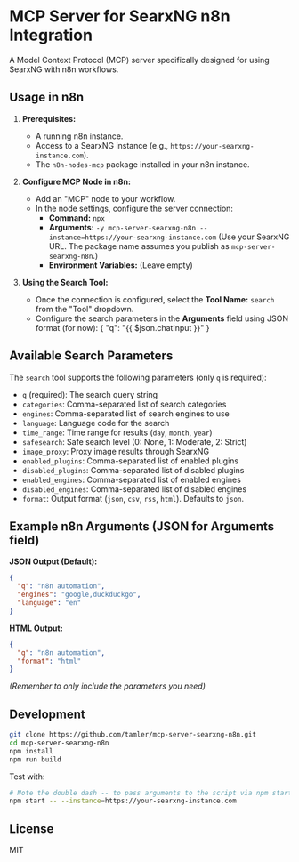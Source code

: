 # MCP Server for SearxNG n8n Integration

A Model Context Protocol (MCP) server specifically designed for using SearxNG with n8n workflows.

## Usage in n8n

1.  **Prerequisites:**
    *   A running n8n instance.
    *   Access to a SearxNG instance (e.g., `https://your-searxng-instance.com`).
    *   The `n8n-nodes-mcp` package installed in your n8n instance.

2.  **Configure MCP Node in n8n:**
    *   Add an "MCP" node to your workflow.
    *   In the node settings, configure the server connection:
        *   **Command:** `npx`
        *   **Arguments:** `-y mcp-server-searxng-n8n --instance=https://your-searxng-instance.com` (Use your SearxNG URL. The package name assumes you publish as `mcp-server-searxng-n8n`.)
        *   **Environment Variables:** (Leave empty)

3.  **Using the Search Tool:**
    *   Once the connection is configured, select the **Tool Name:** `search` from the "Tool" dropdown.
    *   Configure the search parameters in the **Arguments** field using JSON format (for now):
      {
        "q": "{{ $json.chatInput }}"
      }

## Available Search Parameters

The `search` tool supports the following parameters (only `q` is required):

-   `q` (required): The search query string
-   `categories`: Comma-separated list of search categories
-   `engines`: Comma-separated list of search engines to use
-   `language`: Language code for the search
-   `time_range`: Time range for results (`day`, `month`, `year`)
-   `safesearch`: Safe search level (0: None, 1: Moderate, 2: Strict)
-   `image_proxy`: Proxy image results through SearxNG
-   `enabled_plugins`: Comma-separated list of enabled plugins
-   `disabled_plugins`: Comma-separated list of disabled plugins
-   `enabled_engines`: Comma-separated list of enabled engines
-   `disabled_engines`: Comma-separated list of disabled engines
-   `format`: Output format (`json`, `csv`, `rss`, `html`). Defaults to `json`.

## Example n8n Arguments (JSON for Arguments field)

**JSON Output (Default):**
```json
{
  "q": "n8n automation",
  "engines": "google,duckduckgo",
  "language": "en"
}
```

**HTML Output:**
```json
{
  "q": "n8n automation",
  "format": "html"
}
```

*(Remember to only include the parameters you need)*

## Development

```bash
git clone https://github.com/tamler/mcp-server-searxng-n8n.git
cd mcp-server-searxng-n8n
npm install
npm run build
```

Test with:
```bash
# Note the double dash -- to pass arguments to the script via npm start
npm start -- --instance=https://your-searxng-instance.com
```

## License

MIT
